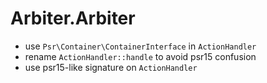 # Arbiter.Arbiter

- use `Psr\Container\ContainerInterface` in `ActionHandler`
- rename `ActionHandler::handle` to avoid psr15 confusion
- use psr15-like signature on `ActionHandler`
